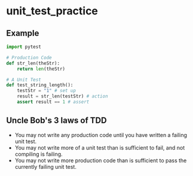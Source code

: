 # unit_test_practice


## Example
```python
import pytest

# Production Code
def str_len(theStr):
    return len(theStr)

# A Unit Test
def test_string_length():
    testStr = "1" # set up
    result = str_len(testStr) # action
    assert result == 1 # assert
```
## Uncle Bob's 3 laws of TDD

- You may not write any production code until you have written a failing unit test.  
- You may not write more of a unit test than is sufficient to fail, and not compiling is failing.  
- You may not write more production code than is sufficient to pass the currently failing unit test.  